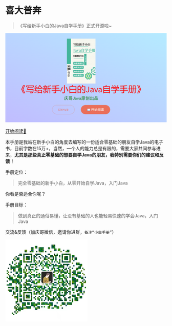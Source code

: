 # 喜大普奔

> 《写给新手小白的Java自学手册》正式开源啦~

![image-20220511181116906](docs/img/image-20220511181116906.png)

[开始阅读📖](http://ithuangqing.com/Self-learning-Java/#/)



本手册是我站在新手小白的角度去编写的一份适合零基础的朋友自学Java的电子书，目前字数在15万+，当然，一个人的能力总是有限的，需要大家共同参与进来，**尤其是那些真正零基础的想要自学Java的朋友，我特别需要你们的建议和反馈！**



手册定位：



> 完全零基础的新手小白，从零开始自学Java，入门Java



你看是否适合你呢？



手册目标：



> 做到真正的通俗易懂，让没有基础的人也能轻易快速的学会Java，入门Java



交流&反馈（加庆哥微信，邀请你进群，`备注“小白手册”`）

<img src="docs/img/image-20220511181146320.png" alt="image-20220511181146320" style="zoom:50%;" />



